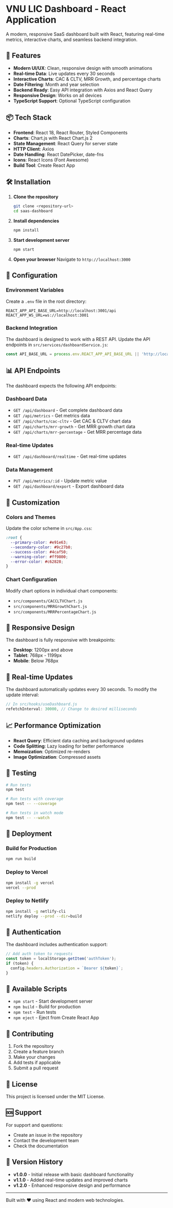 # VNU LIC Dashboard - React Application

A modern, responsive SaaS dashboard built with React, featuring real-time metrics, interactive charts, and seamless backend integration.

## 🚀 Features

- **Modern UI/UX**: Clean, responsive design with smooth animations
- **Real-time Data**: Live updates every 30 seconds
- **Interactive Charts**: CAC & CLTV, MRR Growth, and percentage charts
- **Date Filtering**: Month and year selection
- **Backend Ready**: Easy API integration with Axios and React Query
- **Responsive Design**: Works on all devices
- **TypeScript Support**: Optional TypeScript configuration

## 📦 Tech Stack

- **Frontend**: React 18, React Router, Styled Components
- **Charts**: Chart.js with React Chart.js 2
- **State Management**: React Query for server state
- **HTTP Client**: Axios
- **Date Handling**: React DatePicker, date-fns
- **Icons**: React Icons (Font Awesome)
- **Build Tool**: Create React App

## 🛠️ Installation

1. **Clone the repository**
   ```bash
   git clone <repository-url>
   cd saas-dashboard
   ```

2. **Install dependencies**
   ```bash
   npm install
   ```

3. **Start development server**
   ```bash
   npm start
   ```

4. **Open your browser**
   Navigate to `http://localhost:3000`

## 🔧 Configuration

### Environment Variables

Create a `.env` file in the root directory:

```env
REACT_APP_API_BASE_URL=http://localhost:3001/api
REACT_APP_WS_URL=ws://localhost:3001
```

### Backend Integration

The dashboard is designed to work with a REST API. Update the API endpoints in `src/services/dashboardService.js`:

```javascript
const API_BASE_URL = process.env.REACT_APP_API_BASE_URL || 'http://localhost:3001/api';
```

## 📊 API Endpoints

The dashboard expects the following API endpoints:

### Dashboard Data
- `GET /api/dashboard` - Get complete dashboard data
- `GET /api/metrics` - Get metrics data
- `GET /api/charts/cac-cltv` - Get CAC & CLTV chart data
- `GET /api/charts/mrr-growth` - Get MRR growth chart data
- `GET /api/charts/mrr-percentage` - Get MRR percentage data

### Real-time Updates
- `GET /api/dashboard/realtime` - Get real-time updates

### Data Management
- `PUT /api/metrics/:id` - Update metric value
- `GET /api/dashboard/export` - Export dashboard data

## 🎨 Customization

### Colors and Themes

Update the color scheme in `src/App.css`:

```css
:root {
  --primary-color: #e91e63;
  --secondary-color: #9c27b0;
  --success-color: #4caf50;
  --warning-color: #ff9800;
  --error-color: #c62828;
}
```

### Chart Configuration

Modify chart options in individual chart components:
- `src/components/CACCLTVChart.js`
- `src/components/MRRGrowthChart.js`
- `src/components/MRRPercentageChart.js`

## 📱 Responsive Design

The dashboard is fully responsive with breakpoints:
- **Desktop**: 1200px and above
- **Tablet**: 768px - 1199px
- **Mobile**: Below 768px

## 🔄 Real-time Updates

The dashboard automatically updates every 30 seconds. To modify the update interval:

```javascript
// In src/hooks/useDashboard.js
refetchInterval: 30000, // Change to desired milliseconds
```

## 📈 Performance Optimization

- **React Query**: Efficient data caching and background updates
- **Code Splitting**: Lazy loading for better performance
- **Memoization**: Optimized re-renders
- **Image Optimization**: Compressed assets

## 🧪 Testing

```bash
# Run tests
npm test

# Run tests with coverage
npm test -- --coverage

# Run tests in watch mode
npm test -- --watch
```

## 🚀 Deployment

### Build for Production

```bash
npm run build
```

### Deploy to Vercel

```bash
npm install -g vercel
vercel --prod
```

### Deploy to Netlify

```bash
npm install -g netlify-cli
netlify deploy --prod --dir=build
```

## 🔐 Authentication

The dashboard includes authentication support:

```javascript
// Add auth token to requests
const token = localStorage.getItem('authToken');
if (token) {
  config.headers.Authorization = `Bearer ${token}`;
}
```

## 📝 Available Scripts

- `npm start` - Start development server
- `npm build` - Build for production
- `npm test` - Run tests
- `npm eject` - Eject from Create React App

## 🤝 Contributing

1. Fork the repository
2. Create a feature branch
3. Make your changes
4. Add tests if applicable
5. Submit a pull request

## 📄 License

This project is licensed under the MIT License.

## 🆘 Support

For support and questions:
- Create an issue in the repository
- Contact the development team
- Check the documentation

## 🔄 Version History

- **v1.0.0** - Initial release with basic dashboard functionality
- **v1.1.0** - Added real-time updates and improved charts
- **v1.2.0** - Enhanced responsive design and performance

---

Built with ❤️ using React and modern web technologies.
